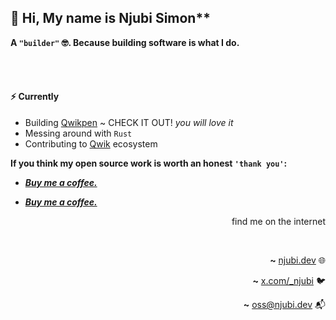 ## 👋 Hi, My name is Njubi Simon**

**A `"builder"` 🤓. Because building software is what I do.**

<br>
<br>

#### ⚡ Currently

- Building [Qwikpen](https://qwikpen.com) ~ CHECK IT OUT! _you will love it_
- Messing around with `Rust`
- Contributing to [Qwik](https://qwik.dev) ecosystem

**If you think my open source work is worth an honest `'thank you'`:**

  - _**[Buy me a coffee.](https://buymeacoffee.com/simonnjubi)**_

  - _**[Buy me a coffee.](https://buymeacoffee.com/simonnjubi)**_

<p align="right" style="{font-style: italic}">find me on the internet</p>

<br>

<div align="right">

**~** [njubi.dev](https://njubi.dev/) 🌐

</div>

<div align="right">

**~** [x.com/_njubi](https://x.com/_njubi/) 🐦

</div>

<div align="right">

**~** [oss@njubi.dev](mailto:oss@njubi.dev) 📬

</div>
